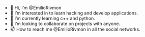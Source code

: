 - 👋 Hi, I’m @EmilioRivmon
- 👀 I’m interested in to learn hacking and develop applications.
- 🌱 I’m currently learning c++ and python.
- 💞️ I’m looking to collaborate on projects with anyone.
- 📫 How to reach me @EmilioRivmon in all the social networks.

<!---
EmilioRivmon/EmilioRivmon is a ✨ special ✨ repository because its `README.md` (this file) appears on your GitHub profile.
You can click the Preview link to take a look at your changes.
--->
